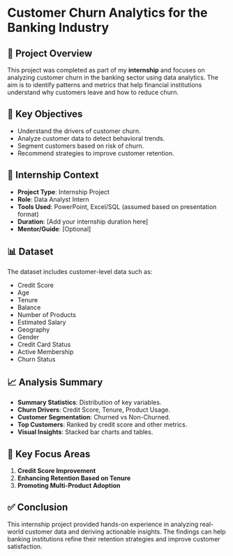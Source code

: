 # Customer Churn Analytics for the Banking Industry
## 📌 Project Overview

This project was completed as part of my **internship** and focuses on analyzing customer churn in the banking sector using data analytics. The aim is to identify patterns and metrics that help financial institutions understand why customers leave and how to reduce churn.

## 🧠 Key Objectives

- Understand the drivers of customer churn.
- Analyze customer data to detect behavioral trends.
- Segment customers based on risk of churn.
- Recommend strategies to improve customer retention.

## 🏢 Internship Context

- **Project Type**: Internship Project
- **Role**: Data Analyst Intern
- **Tools Used**: PowerPoint, Excel/SQL (assumed based on presentation format)
- **Duration**: [Add your internship duration here]
- **Mentor/Guide**: [Optional]

## 📊 Dataset

The dataset includes customer-level data such as:

- Credit Score
- Age
- Tenure
- Balance
- Number of Products
- Estimated Salary
- Geography
- Gender
- Credit Card Status
- Active Membership
- Churn Status


## 📈 Analysis Summary

- **Summary Statistics**: Distribution of key variables.
- **Churn Drivers**: Credit Score, Tenure, Product Usage.
- **Customer Segmentation**: Churned vs Non-Churned.
- **Top Customers**: Ranked by credit score and other metrics.
- **Visual Insights**: Stacked bar charts and tables.

## 🎯 Key Focus Areas

1. **Credit Score Improvement**
2. **Enhancing Retention Based on Tenure**
3. **Promoting Multi-Product Adoption**

## ✅ Conclusion

This internship project provided hands-on experience in analyzing real-world customer data and deriving actionable insights. The findings can help banking institutions refine their retention strategies and improve customer satisfaction.
